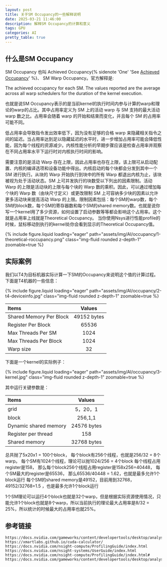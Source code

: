 ```yaml
---
layout: post
title: 关于SM Occupancy的一些解释说明
date: 2025-03-21 11:46:00
description: 解释SM Occupancy的计算和意义
tags: GPU
categories: AI
pretty_table: true
---
```


## 什么是SM Occupancy

SM Occupancy 也叫 Achieved Occupancy{% sidenote 'One' 'See [Achieved Occupancy](https://docs.nvidia.com/gameworks/content/developertools/desktop/analysis/report/cudaexperiments/kernellevel/achievedoccupancy.htm)' %}、 SM Warp Occupancy。官方解释是:

The achieved occupancy for each SM. The values reported are the average across all warp schedulers for the duration of the kernel execution.

也就是说SM Occupancy表示的是当前kernel的执行时间内参与计算的warp和理论的warp的占比。其中占用率定义为 SM 上的活动 warp 与 SM 支持的最大活动 warp 数之比。占用率会随着 warp 的开始和结束而变化，并且每个 SM 的占用率可能不同。

低占用率会导致指令发出效率低下，因为没有足够的合格 warp 来隐藏相关指令之间的延迟。当占用率达到足以隐藏延迟的水平时，进一步增加占用率可能会降低性能，因为每个线程的资源减少。内核性能分析的早期步骤应该是检查占用率并观察在不同占用率水平下运行时对内核执行时间的影响。

需要注意的是活动 Warp 存在上限，因此占用率也存在上限，该上限可从启动配置、内核的编译选项和设备功能中得出。内核启动的每个块都会分发到其中一个 SM 进行执行。从块的 Warp 开始执行到块中的所有 Warp 都退出内核为止，该块被视为处于活动状态。SM 上可并发执行的块数受以下列出的因素限制。活动 Warp 的上限是活动块的上限与每个块的 Warp 数的乘积。因此，可以通过增加每个块的 Warp 数（由块尺寸定义）或更改限制 SM 上可容纳多少块的因素以允许更多活动块来提高活动 Warp 的上限。限制因素包括：每个SM的warp数，每个SM的block数，每个SM的寄存器数和每个SM的shared memory数。也就是说你写一个kernel用了多少资源，如何设置了启动参数等等都会影响这个占用率。这个就是占用率上线就是Theoretical Occupancy。 当你使用Nsys进行性能profile的时候，鼠标移动到执行的kernel处你会看到显示的Theoretical Occupancy值。

<div class="row mt-3">
    <div class="col-sm mt-3 mt-md-0">
        {% include figure.liquid loading="eager" path="assets/img/AI/occupancy/1-theoretical-roccupancy.png" class="img-fluid rounded z-depth-1" zoomable=true %}
    </div>
</div>

## 实际案例

我们以T4为目标机器实际计算一下SM的Occupancy来说明这个值的计算过程。下面是T4机器的一些信息：

<div class="row mt-3">
    <div class="col-sm mt-3 mt-md-0">
        {% include figure.liquid loading="eager" path="assets/img/AI/occupancy/2-t4-deviceinfo.jpg" class="img-fluid rounded z-depth-1" zoomable=true %}
    </div>
</div>

| Items                   |   Values    |
| :---------------------- | :---------: |
| Shared Memory Per Block | 49152 bytes |
| Register Per Block      |    65536    |
| Max Threads Per SM      |    1024     |
| Max Threads Per Block   |    1024     |
| Warp size               |     32      |

<p></p>

下面是一个kernel的实际例子：

<div class="row mt-3">
    <div class="col-sm mt-3 mt-md-0">
        {% include figure.liquid loading="eager" path="assets/img/AI/occupancy/3-kernel.jpg" class="img-fluid rounded z-depth-1" zoomable=true %}
    </div>
</div>

其中运行关键参数是：

| Items                 |   Values    |
| :-------------------- | :---------: |
| grid                  |  5，20，1   |
| block                 |   256,1,1   |
| Dynamic shared memory | 24576 bytes |
| Register per thread   |     158     |
| Shared memory         | 32768 bytes |

<p></p>

总共抛了5x20x1 = 100个block， 每个block有256个线程，也就是256/32 = 8个warp。
每个SM有1024个线程，理论可以抛1024/256 = 4个block
每个线程占用register是158， 那么每个block256个线程占用register是158x256=40448， 每个SM最大的register是65536， 那么65536/40448 = 1.62，也就是最多允许1个block运行
每个SM的shared memory是49152，目前用到32768， 49152/32768=1.5 ，也是最多允许1个block运行

1个SM理论可以运行4个block也就是32个warp，但是根据实际资源使用情况，只能允许1个block也就是8个warp，所以当前执行的理论最大占用率是8/32 = 25%，所以统计的时候最大的占用率也就25%。

## 参考链接

```
https://docs.nvidia.com/gameworks/content/developertools/desktop/analysis/report/cudaexperiments/kernellevel/achievedoccupancy.htm
https://xmartlabs.github.io/cuda-calculator/
https://docs.nvidia.com/nsight-compute/ProfilingGuide/index.html
https://docs.nvidia.com/nsight-systems/UserGuide/index.html
https://docs.nvidia.com/nsight-compute/ProfilingGuide/index.html#
https://docs.nvidia.com/gameworks/content/developertools/desktop/analysis/report/cudaexperiments/kernellevel/issueefficiency.htm
```
